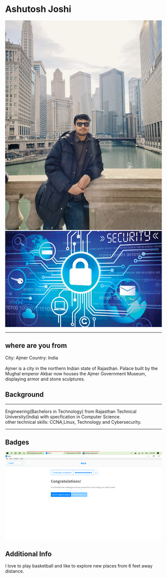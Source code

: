 <html>
<body>

<h1>Ashutosh Joshi</h1>
<img src=https://github.com/ajoshi37/itmo-544/blob/master/profile.jpg alt="profile picture">
<br>
<img src=https://github.com/ajoshi37/itmo-544/blob/master/interest.jpg alt="interests picture">
<hr>
<h2> where are you from</h2>
City: Ajmer
Country: India 
<br><br>
Ajmer is a city in the northern Indian state of Rajasthan.
Palace built by the Mughal emperor Akbar now houses the Ajmer Government Museum, displaying armor and stone sculptures.
<h2>Background</h2>
<hr>
Engineering(Bachelors in Technology) from Rajasthan Technical University(India) 
with specfication in Computer Science.
<br>other technical skills:
CCNA,Linux, Technology and Cybersecurity.
<hr>
<h2>Badges</h2>
<img src=https://github.com/ajoshi37/itmo-544/blob/master/GIT-it%20capture.PNG alt="badges">
<h2>Additional Info</h2>
I love to play basketball and like to explore new places from 6 feet away distance.
</body>
</html>
